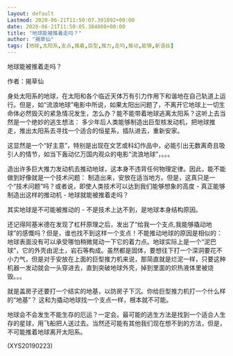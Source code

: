 ```yaml
---
layout: default
Lastmod: 2020-06-21T11:50:07.391092+00:00
date: 2020-06-21T11:50:05.384008+00:00
title: "地球能被推着走吗？"
author: "揭草仙"
tags: [地球,太阳系,支点,推着,巨型,推力,走吗,推动,能够,新语丝]
---
```


地球能被推着走吗？

作者：揭草仙

身处太阳系的地球，在太阳和各个临近天体万有引力作用下和谐地在自己轨道上运行。但是，如“流浪地球”电影中所说，如果太阳出问题了，不离开它地球上一切生命体必然毁灭的紧急情况发生，怎么办？能不能带着地球逃离太阳系？这听上去当然是一个绝妙的逃生想法： 多少年后人类能够制造出巨型核发动机，把地球推走，推出太阳系去寻找一个适合的恒星系，插队进去，重新安家。

这显然是一个“好主意”，特别是出现在文艺或科幻作品中，必能引出无数离奇且吸引人的情节，如当下轰动亿万国内观众的电影“流浪地球”，。。。

造出许多巨大推力发动机去推动地球，这本身不违背任何物理定律。因此，能不能做到好像就是一个技术问题： 制造出来，安放在适当地方。但是，这真只是一个“技术问题”吗？或者说，即使人类技术可以达到我们能够想象的高度 - 真正能够制造出这样的推动机 - 地球就能被推着走吗？

其实地球是不可能被推动的 - 不是技术上达不到，是地球本身结构原因。

还记得阿基米德在发现了杠杆原理之后，发出了“给我一个支点,我能够撬动地球”的感慨吗？但是，谁也找不到这样一个支点！不能推动地球的原因是相似的：地球表面没有可以承受哪怕稍微晃动一下它的着力点。地球实际上是一个“泥巴球”，它的外壳由泥土，岩石等构成。虽然都是固体，要想往下打一个深洞要花不小力气，但是对于安放在上面的巨型推力机来说，那简直就是烂泥一样，只要这种机器一发动就会一头穿进去，直到突破地球外壳，掉到里面的炽热液体里被烧毁。。。

就是盖房子还要打一个结实的地基，以防房子下沉。你给巨型推力机打一个什么样的“地基”？ 这和为撬动地球找一个支点一样，根本就不可能。

地球会不会发生不能生存的厄运？一定会。最可能的逃生方法是找到一个适合人生存的星球，用飞船把人送过去。当然还可能有其他我们现在想不到的方法，但是，不可能推着地球离开太阳系。

(XYS20190223)

